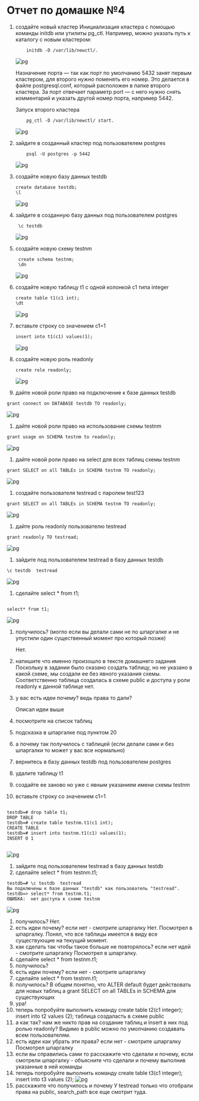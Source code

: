 # Отчет по домашке №4


1. создайте новый кластер 
    Инициализация кластера с помощью команды initdb или утилиты pg_ctl. Например, можно указать путь к каталогу с новым кластером: 
    
    ```postgresql
        initdb -D /var/lib/newctl/.
    ```
    ![pg](/img/4/1.jpg)

    Назначение порта — так как порт по умолчанию 5432 занят первым кластером, для второго нужно поменять его номер. Это делается в файле postgresql.conf, который расположен в папке второго кластера. За порт отвечает параметр port — с него нужно снять комментарий и указать другой номер порта, например 5442.
    
    Запуск второго кластера 
    
    ```postgresql
        pg_ctl -D /var/lib/newctl/ start.
    ```
    
    ![pg](/img/4/2.jpg)

1. зайдите в созданный кластер под пользователем postgres

    ```postgresql
        psql -U postgres -p 5442
    ```

    ![pg](/img/4/3.jpg)

1. создайте новую базу данных testdb

    ```postgresql
    create database testdb;
    \l
    ```

    ![pg](/img/4/4.jpg)

1. зайдите в созданную базу данных под пользователем postgres

    ```postgresql
     \c testdb 
    ```
    ![pg](/img/4/5.jpg)

1. создайте новую схему testnm

    ```postgresql
     create schema testnm;
     \dn
    ``` 

    ![pg](/img/4/6.jpg)

1. создайте новую таблицу t1 с одной колонкой c1 типа integer

    ```postgresql
    create table t1(c1 int);
    \dt
    ```
    ![pg](/img/4/7.jpg) 

1. вставьте строку со значением c1=1

    ```postgresql
    insert into t1(c1) values(1);
    ```
    ![pg](/img/4/8.jpg) 

1. создайте новую роль readonly

    ```postgresql
    create role readonly;
    ```
    ![pg](/img/4/9.jpg)
     
1. дайте новой роли право на подключение к базе данных testdb
```postgresql
grant connect on DATABASE testdb TO readonly;

```
![pg](/img/4/10.jpg)

1. дайте новой роли право на использование схемы testnm

```postgresql
grant usage on SCHEMA testnm to readonly;

```
![pg](/img/4/11.jpg)

1. дайте новой роли право на select для всех таблиц схемы testnm

```postgresql
grant SELECT on all TABLEs in SCHEMA testnm TO readonly;

```
![pg](/img/4/12.jpg)

1. создайте пользователя testread с паролем test123

```postgresql
grant SELECT on all TABLEs in SCHEMA testnm TO readonly;

```
![pg](/img/4/13.jpg)

1. дайте роль readonly пользователю testread

```postgresql
grant readonly TO testread;

```
![pg](/img/4/14.jpg)

1. зайдите под пользователем testread в базу данных testdb

```postgresql
\c testdb  testread

```
![pg](/img/4/15.jpg)

1. сделайте select * from t1;

```postgresql

select* from t1;

```
![pg](/img/4/16.jpg)

1. получилось? (могло если вы делали сами не по шпаргалке и не упустили один существенный момент про который позже)

    Нет.
    
1. напишите что именно произошло в тексте домашнего задания
    Поскольку в задании было сказано создать таблицу, но не указано в какой схеме, мы создали ее без явного указания
    схемы. Соответственно таблица создалась в схеме public и доступа у роли readonly к данной таблице нет.

1. у вас есть идеи почему? ведь права то дали?

    Описал идеи выше

1. посмотрите на список таблиц
1. подсказка в шпаргалке под пунктом 20
1. а почему так получилось с таблицей (если делали сами и без шпаргалки то может у вас все нормально)
1. вернитесь в базу данных testdb под пользователем postgres
1. удалите таблицу t1
1. создайте ее заново но уже с явным указанием имени схемы testnm

1. вставьте строку со значением c1=1

```postgresql

testdb=# drop table t1;
DROP TABLE
testdb=# create table testnm.t1(c1 int);
CREATE TABLE
testdb=# insert into testnm.t1(c1) values(1);
INSERT 0 1


```
![pg](/img/4/17.jpg)

1. зайдите под пользователем testread в базу данных testdb
1. сделайте select * from testnm.t1;
```postgresql
testdb=# \c testdb  testread
Вы подключены к базе данных "testdb" как пользователь "testread".
testdb=> select* from testnm.t1;
ОШИБКА:  нет доступа к схеме testnm
```
![pg](/img/4/18.jpg)

1. получилось?
    Нет.
1. есть идеи почему? если нет - смотрите шпаргалку
    Нет. Посмотрел в шпаргалку. Понял, что все таблицы имеется в виду все существующие на текущий момент.
1. как сделать так чтобы такое больше не повторялось? если нет идей - смотрите шпаргалку
    Посмотрел в шпаргалку.
1. сделайте select * from testnm.t1;
1. получилось?
1. есть идеи почему? если нет - смотрите шпаргалку
1. сделайте select * from testnm.t1;
1. получилось?
    В общем понятно, что ALTER default будет действовать для новых таблиц а grant SELECT on all TABLEs in SCHEMA для существующих
1. ура!
1. теперь попробуйте выполнить команду create table t2(c1 integer); insert into t2 values (2);
    таблица создаласть в схеме public
1. а как так? нам же никто прав на создание таблиц и insert в них под ролью readonly?
    Видимо в public можно по умолчанию создавать всем пользователям.
1. есть идеи как убрать эти права? если нет - смотрите шпаргалку
    Посмотрел шпаргалку
1. если вы справились сами то расскажите что сделали и почему, если смотрели шпаргалку - объясните что сделали и почему выполнив указанные в ней команды
1. теперь попробуйте выполнить команду create table t3(c1 integer); insert into t3 values (2);
    ![pg](/img/4/19.jpg)
1. расскажите что получилось и почему
    У testread только что отобрали права на public, search_path все еще смотрит туда.